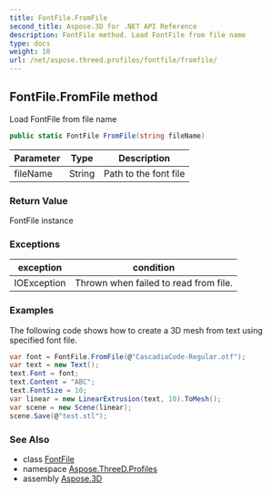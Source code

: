 ```yaml
---
title: FontFile.FromFile
second_title: Aspose.3D for .NET API Reference
description: FontFile method. Load FontFile from file name
type: docs
weight: 10
url: /net/aspose.threed.profiles/fontfile/fromfile/
---
```

## FontFile.FromFile method

Load FontFile from file name

```csharp
public static FontFile FromFile(string fileName)
```

| Parameter | Type | Description |
| --- | --- | --- |
| fileName | String | Path to the font file |

### Return Value

FontFile instance

### Exceptions

| exception | condition |
| --- | --- |
| IOException | Thrown when failed to read from file. |

### Examples

The following code shows how to create a 3D mesh from text using specified font file.

```csharp
var font = FontFile.FromFile(@"CascadiaCode-Regular.otf");
var text = new Text();
text.Font = font;
text.Content = "ABC";
text.FontSize = 10;
var linear = new LinearExtrusion(text, 10).ToMesh();
var scene = new Scene(linear);
scene.Save(@"test.stl");
```

### See Also

* class [FontFile](../)
* namespace [Aspose.ThreeD.Profiles](../../../aspose.threed.profiles/)
* assembly [Aspose.3D](../../../)


